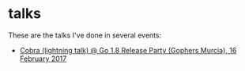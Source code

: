 # talks

These are the talks I've done in several events:

- [Cobra (lightning talk) @ Go 1.8 Release Party (Gophers Murcia), 16 February 2017](https://talks.godoc.org/github.com/dvigueras/talks/20170216-gophersmurcia-cobra/talk.slide)
